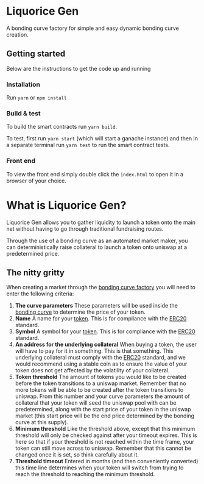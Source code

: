# Liquorice Gen
A bonding curve factory for simple and easy dynamic bonding curve creation. 

## Getting started

Below are the instructions to get the code up and running

### Installation

Run `yarn` or `npm install`

### Build & test

To build the smart contracts run `yarn build`.

To test, first run `yarn start` (which will start a ganache instance) and then in a separate terminal run `yarn test` to run the smart contract tests. 

### Front end

To view the front end simply double click the `index.html` to open it in a browser of your choice. 

# What is Liquorice Gen?

Liquorice Gen allows you to gather liquidity to launch a token onto the main net without having to go through traditional fundraising routes. 

Through the use of a bonding curve as an automated market maker, you can deterministically raise collateral to launch a token onto uniswap at a predetermined price. 

## The nitty gritty

When creating a market through the [bonding curve factory](./contracts/BondingCurveFactory.sol) you will need to enter the following criteria:

1. **The curve parameters**
    These parameters will be used inside the [bonding curve](./contracts/Curve.sol) to determine the price of your token. 
2. **Name**
    A name for your [token](./contracts/Token.sol). This is for compliance with the [ERC20](./node_modules/openzeppelin-solidity/contracts/token/ERC20/ERC20.sol) standard.
3. **Symbol**
    A symbol for your [token](./contracts/Token.sol). This is for compliance with the [ERC20](./node_modules/openzeppelin-solidity/contracts/token/ERC20/ERC20.sol) standard.
4. **An address for the underlying collateral**
    When buying a token, the user will have to pay for it in something. This is that something. This underlying collateral must comply with the [ERC20](./node_modules/openzeppelin-solidity/contracts/token/ERC20/ERC20.sol) standard, and we would recommend using a stable coin as to ensure the value of your token does not get affected by the volatility of your collateral. 
5. **Token threshold**
    The amount of tokens you would like to be created before the token transitions to a uniswap market. Remember that no more tokens will be able to be created after the token transitions to uniswap. From this number and your curve parameters the amount of collateral that your token will seed the uniswap pool with can be predetermined, along with the start price of your token in the uniswap market (this start price will be the end price determined by the bonding curve at this supply).
6. **Minimum threshold**
    Like the threshold above, except that this minimum threshold will only be checked against after your timeout expires. This is here so that if your threshold is not reached within the time frame, your token can still move across to uniswap. Remember that this cannot be changed once it is set, so think carefully about it. 
7. **Threshold timeout**
    Entered in months (and then conveniently converted) this time line determines when your token will switch from trying to reach the threshold to reaching the minimum threshold. 
